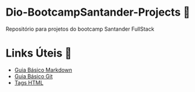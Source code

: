 # Dio-BootcampSantander-Projects 🔔
 Repositório para projetos do bootcamp Santander FullStack

# Links Úteis :rocket:

* [Guia Básico Markdown](https://docs.pipz.com/central-de-ajuda/learning-center/guia-basico-de-markdown#open)
* [Guia Básico Git](https://www.hostinger.com.br/tutoriais/tutorial-do-git-basics-introducao)
* [Tags HTML](https://www.devmedia.com.br/comandos-e-tags-html5/23618)




